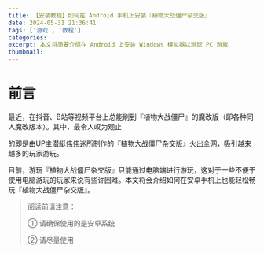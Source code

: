 ```yaml
---
title: 【安装教程】如何在 Android 手机上安装『植物大战僵尸杂交版』
date: 2024-05-31 21:36:41
tags: ['游戏', '教程']
categories: 
excerpt: 本文将简要介绍在 Android 上安装 Windows 模拟器以游玩 PC 游戏
thumbnail:
---
```


# 前言

最近，在抖音、B站等视频平台上总能刷到『植物大战僵尸』的魔改版（即各种同人魔改版本）。其中，最令人叹为观止

的即是由UP主[潜艇伟伟迷](https://space.bilibili.com/97213827?spm_id_from=333.337.0.0)所制作的『植物大战僵尸杂交版』火出全网，吸引越来越多的玩家游玩。

目前，游玩『植物大战僵尸杂交版』只能通过电脑端进行游玩，这对于一些不便于使用电脑游玩的玩家来说有些许困难。本文将会介绍如何在安卓手机上也能轻松畅玩『植物大战僵尸杂交版』。

> 阅读前请注意：
> 
> ① 请确保使用的是安卓系统
> 
> ② 请尽量使用

# 
